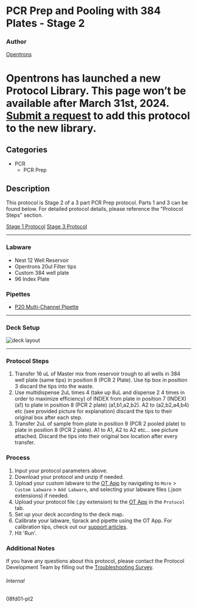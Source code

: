 # PCR Prep and Pooling with 384 Plates - Stage 2


### Author
[Opentrons](https://opentrons.com/)



# Opentrons has launched a new Protocol Library. This page won’t be available after March 31st, 2024. [Submit a request](https://docs.google.com/forms/d/e/1FAIpQLSdYYp9QCKow4nn0KlCVsMS3HX0eJ0N9O7-erajKvcpT0lWbSg/viewform) to add this protocol to the new library.

## Categories
* PCR
	* PCR Prep

## Description
This protocol is Stage 2 of a 3 part PCR Prep protocol. Parts 1 and 3 can be found below. For detailed protocol details, please reference the "Protocol Steps" section.

[Stage 1 Protocol](https://protocols.opentrons.com/protocol/08fd01)
[Stage 3 Protocol](https://protocols.opentrons.com/protocol/08fd01-pt3)

---

### Labware
* Nest 12 Well Reservoir
* Opentrons 20ul Filter tips
* Custom 384 well plate
* 96 Index Plate

### Pipettes
* [P20 Multi-Channel Pipette](https://shop.opentrons.com/8-channel-electronic-pipette/)


---

### Deck Setup
![deck layout](https://opentrons-protocol-library-website.s3.amazonaws.com/custom-README-images/08fd01/Screen+Shot+2022-09-12+at+7.12.19+AM.png)


---

### Protocol Steps
1. Transfer 16 uL of Master mix from reservoir trough to all wells in 384 well plate (same tips) in
position 8 (PCR 2 Plate). Use tip box in position 3 discard the tips into the waste.
2. Use multidispense 2uL times 4 (take up 8uL and dispense 2 4 times in order to maximize
efficiency) of INDEX from plate in position 7 (INDEX) (a1) to plate in position 8 (PCR 2 plate)
(a1,b1,a2,b2). A2 to (a2,b2,a4,b4) etc (see provided picture for explanation) discard the tips to their
original box after each step.
3. Transfer 2uL of sample from plate in position 9 (PCR 2 pooled plate) to plate in position 8 (PCR 2
plate). A1 to A1, A2 to A2 etc… see picture attached. Discard the tips into their original box location
after every transfer.

### Process
1. Input your protocol parameters above.
2. Download your protocol and unzip if needed.
3. Upload your custom labware to the [OT App](https://opentrons.com/ot-app) by navigating to `More` > `Custom Labware` > `Add Labware`, and selecting your labware files (.json extensions) if needed.
4. Upload your protocol file (.py extension) to the [OT App](https://opentrons.com/ot-app) in the `Protocol` tab.
5. Set up your deck according to the deck map.
6. Calibrate your labware, tiprack and pipette using the OT App. For calibration tips, check out our [support articles](https://support.opentrons.com/en/collections/1559720-guide-for-getting-started-with-the-ot-2).
7. Hit 'Run'.

### Additional Notes
If you have any questions about this protocol, please contact the Protocol Development Team by filling out the [Troubleshooting Survey](https://protocol-troubleshooting.paperform.co/).

###### Internal
08fd01-pt2
